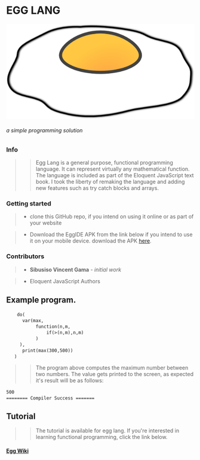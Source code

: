 # EGG LANG
![alt](eggicon.png)
###### a simple programming solution

### Info
>> Egg Lang is a general purpose, functional programming language. It can represent virtually any mathematical function. The language is included as part of the Eloquent JavaScript text book. I took the liberty of remaking the language and adding new features such as try catch blocks and arrays.

### Getting started
> - clone this GitHub repo, if you intend on using it online or as part of your website

> - Download the EggIDE APK from the link below if you intend to use it on your mobile device. download the APK [here](http://example.com "Title").

### Contributors 
> * **Sibusiso Vincent Gama** - *initial work*

> * Eloquent JavaScript Authors


## Example program.
```
    do(
      var(max, 
           function(n,m,
               if(>(n,m),n,m)
           )
     ),
      print(max(300,500))
   )

```
>> The program above computes the maximum number between two numbers. The value gets printed to the screen, as expected it's result will be as follows: 
```
500
======== Compiler Success =======
```

## Tutorial 
>> The tutorial is available for egg lang. If you're interested in learning functional programming, click the link below.

#### [Egg Wiki]( http://psisj "title")





